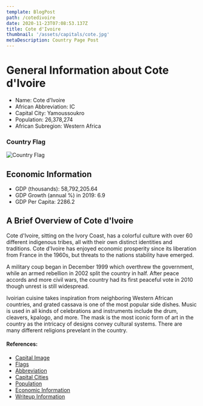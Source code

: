 ```yaml
---
template: BlogPost
path: /cotedivoire
date: 2020-11-23T07:08:53.137Z
title: Cote d'Ivoire
thumbnail: '/assets/capitals/cote.jpg'
metaDescription: Country Page Post
---
```


# General Information about Cote d'Ivoire

- Name: Cote d'Ivoire
- African Abbreviation: IC
- Capital City: Yamoussoukro
- Population: 26,378,274
- African Subregion: Western Africa

### Country Flag
![Country Flag](https://raw.githubusercontent.com/hjnilsson/country-flags/master/png1000px/ci.png)

## Economic Information
 - GDP (thousands): 58,792,205.64
 - GDP Growth (annual %) in 2019: 6.9
 - GDP Per Capita: 2286.2

## A Brief Overview of Cote d'Ivoire

Cote d'Ivoire, sitting on the Ivory Coast, has a colorful culture with over 60 different indigenous tribes, all with their own distinct identities and traditions. Cote d'Ivoire has enjoyed economic prosperity since its liberation from France in the 1960s, but threats to the nations stability have emerged.

A military coup began in December 1999 which overthrew the government, while an armed rebellion in 2002 split the country in half. After peace accords and more civil wars, the country had its first peaceful vote in 2010 though unrest is still widespread.

Ivoirian cuisine takes inspiration from neighboring Western African countries, and grated cassava is one of the most popular side dishes. Music is used in all kinds of celebrations and instruments include the drum, cleavers, kpalogo, and more. The mask is the most iconic form of art in the country as the intricacy of designs convey cultural systems. There are many different religions prevelant in the country. 

#### References:
- [Capital Image](https://cdn.britannica.com/28/194928-050-D09481CB/Yamoussoukro-Basilica-Cote-dIvoire.jpg)
- [Flags](https://github.com/hjnilsson/country-flags)
- [Abbreviation](https://planetarynames.wr.usgs.gov/Abbreviations)
- [Capital Cities](https://www.nationsonline.org/oneworld/capitals_africa.htm)
- [Population](https://www.worldometers.info/population/countries-in-africa-by-population/)
- [Economic Information](https://data.worldbank.org/)
- [Writeup Information](https://www.iexplore.com/articles/travel-guides/africa/cote-divoire/history-and-culture)
